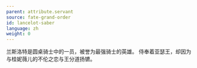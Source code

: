 ```yaml
---
parent: attribute.servant
source: fate-grand-order
id: lancelot-saber
language: zh
weight: 0
---
```


兰斯洛特是圆桌骑士中的一员，被誉为最强骑士的英雄。
侍奉着亚瑟王，却因为与桂妮薇儿的不伦之恋与王分道扬镳。
